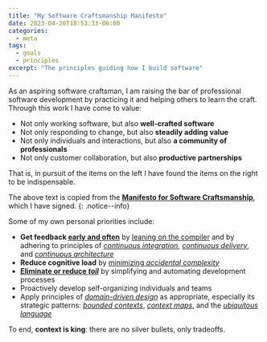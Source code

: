 ```yaml
---
title: "My Software Craftsmanship Manifesto"
date: 2023-04-26T18:53:33-06:00
categories:
  - meta
tags:
  - goals
  - principles
excerpt: "The principles guiding how I build software"
---
```


As an aspiring software craftsman, I am raising the bar of professional software development by practicing it and helping others to learn the craft.  Through this work I have come to value:

- Not only working software, but also **well-crafted software**
- Not only responding to change, but also **steadily adding value**
- Not only individuals and interactions, but also **a community of professionals**
- Not only customer collaboration, but also **productive partnerships**

That is, in pursuit of the items on the left I have found the items on the right to be indispensable.

The above text is copied from the [**Manifesto for Software Craftsmanship**](http://manifesto.softwarecraftsmanship.org/), which I have signed.
{: .notice--info}

Some of my own personal priorities include:

- **Get feedback [early and often](http://tryqa.com/why-is-early-and-frequent-feedback-in-agile-methodology-important/)** by [leaning on the compiler](https://wellfire.co/this-old-pony/leaning-on-the-compiler-and-working-effectively-with-legacy-django-code--this-old-pony-48/) and by adhering to principles of [*continuous integration*](https://martinfowler.com/articles/continuousIntegration.html), [*continuous delivery*](https://martinfowler.com/bliki/ContinuousDelivery.html), and [*continuous architecture*](https://continuousarchitecture.com/)
- **Reduce cognitive load** by [minimizing *accidental complexity*](https://blog.ploeh.dk/2019/07/01/yes-silver-bullet/)
- [**Eliminate or reduce *toil***](https://sre.google/sre-book/eliminating-toil/) by simplifying and automating development processes
- Proactively develop self-organizing individuals and teams
- Apply principles of [*domain-driven design*](https://martinfowler.com/bliki/DomainDrivenDesign.html) as appropriate, especially its strategic patterns: [*bounded contexts*](https://martinfowler.com/bliki/BoundedContext.html), [*context maps*](https://github.com/ddd-crew/context-mapping), and the [*ubiquitous language*](https://martinfowler.com/bliki/UbiquitousLanguage.html)

To end, **context is king**: there are no silver bullets, only tradeoffs.
